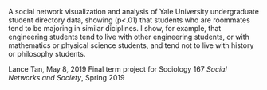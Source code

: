 A social network visualization and analysis of Yale University undergraduate student directory data, showing (p&lt;.01) that students who are roommates tend to be majoring in similar diciplines. I show, for example, that engineering students tend to live with other engineering students, or with mathematics or physical science students, and tend not to live with history or philosophy students.

Lance Tan, May 8, 2019
Final term project for Sociology 167 *Social Networks and Society*, Spring 2019
